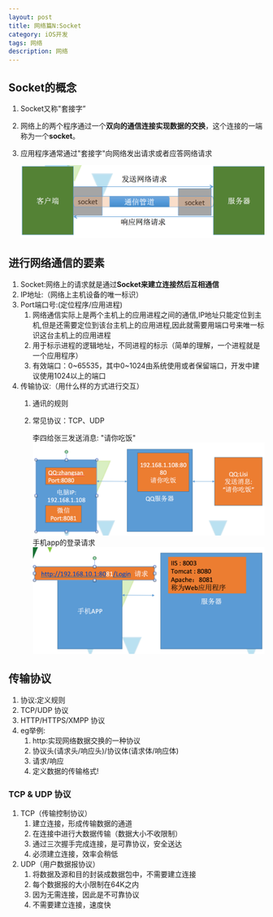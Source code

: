 ```yaml
---
layout: post
title: 网络篇N:Socket
category: iOS开发
tags: 网络
description: 网络
--- 
```


## Socket的概念
1. Socket又称"套接字”
2. 网络上的两个程序通过一个**双向的通信连接实现数据的交换**，这个连接的一端称为一个**socket**。
3. 应用程序通常通过"套接字"向网络发出请求或者应答网络请求

    ![图1](https://raw.githubusercontent.com/zhoghua123/imgsBed/master/socket1.png) 

## 进行网络通信的要素
1. Socket:网络上的请求就是通过**Socket来建立连接然后互相通信**
2. IP地址:（网络上主机设备的唯一标识）
3. Port端口号:(定位程序/应用进程)
    1. 网络通信实际上是两个主机上的应用进程之间的通信,IP地址只能定位到主机,但是还需要定位到该台主机上的应用进程,因此就需要用端口号来唯一标识这台主机上的应用进程 
    2. 用于标示进程的逻辑地址，不同进程的标示（简单的理解，一个进程就是一个应用程序）
    3. 有效端口：0~65535，其中0~1024由系统使用或者保留端口，开发中建议使用1024以上的端口
4. 传输协议:（用什么样的方式进行交互）
    1. 通讯的规则
    2. 常见协议：TCP、UDP 
        
        李四给张三发送消息: "请你吃饭"
     ![图1](https://raw.githubusercontent.com/zhoghua123/imgsBed/master/socket2.png) 
        手机app的登录请求
      ![图1](https://raw.githubusercontent.com/zhoghua123/imgsBed/master/socket3.png) 

## 传输协议
1. 协议:定义规则
2. TCP/UDP 协议
3. HTTP/HTTPS/XMPP 协议
4. eg举例:
    1. http:实现网络数据交换的一种协议
    2. 协议头(请求头/响应头)/协议体(请求体/响应体)
    3. 请求/响应
    4. 定义数据的传输格式!

### TCP & UDP 协议
1. TCP（传输控制协议）
    1. 建立连接，形成传输数据的通道
    2. 在连接中进行大数据传输（数据大小不收限制）
    3. 通过三次握手完成连接，是可靠协议，安全送达
    4. 必须建立连接，效率会稍低
2. UDP（用户数据报协议）
    1. 将数据及源和目的封装成数据包中，不需要建立连接
    2. 每个数据报的大小限制在64K之内
    3. 因为无需连接，因此是不可靠协议
    4. 不需要建立连接，速度快


